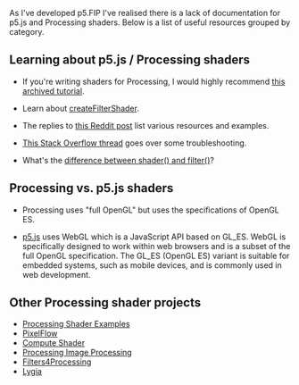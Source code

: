 As I've developed p5.FIP I've realised there is a lack of documentation for p5.js and Processing shaders. Below is a list of useful resources grouped by category.

## Learning about p5.js / Processing shaders
- If you're writing shaders for Processing, I would highly recommend [this archived tutorial](https://web.archive.org/web/20210117181532/https://processing.org/tutorials/pshader/). 

- Learn about [createFilterShader](https://p5js.org/reference/p5/createFilterShader/).

- The replies to [this Reddit post](https://www.reddit.com/r/processing/comments/ritpd8/shaders_in_processing/) list various resources and examples.

- [This Stack Overflow thread](https://stackoverflow.com/questions/38384768/processing-fragment-shader-not-displaying-anything) goes over some troubleshooting.

- What's the [difference between shader() and filter()](https://forum.processing.org/one/topic/filer-vs-shader.html )?

## Processing vs. p5.js shaders
- Processing uses "full OpenGL" but uses the specifications of OpenGL ES. 

- [p5.js](https://p5js.org/) uses WebGL which is a JavaScript API based on GL_ES. WebGL is specifically designed to work within web browsers and is a subset of the full OpenGL specification.
The GL_ES (OpenGL ES) variant is suitable for embedded systems, such as mobile devices, and is commonly used in web development.

## Other Processing shader projects
- [Processing Shader Examples](https://github.com/genekogan/Processing-Shader-Examples/?tab=readme-ov-file)
- [PixelFlow](https://github.com/diwi/PixelFlow)
- [Compute Shader](https://github.com/ElementMo/ComputeShader)
- [Processing Image Processing](https://github.com/Milchreis/processing-imageprocessing)
- [Filters4Processing](https://github.com/SableRaf/Filters4Processing)
- [Lygia](https://lygia.xyz/)